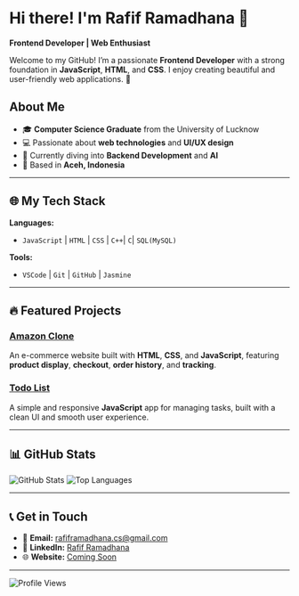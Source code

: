 # Hi there! I'm Rafif Ramadhana 👋

**Frontend Developer | Web Enthusiast**

Welcome to my GitHub! I’m a passionate **Frontend Developer** with a strong foundation in **JavaScript**, **HTML**, and **CSS**. I enjoy creating beautiful and user-friendly web applications. 🚀

## About Me
- 🎓 **Computer Science Graduate** from the University of Lucknow
- 💻 Passionate about **web technologies** and **UI/UX design**
- 🌱 Currently diving into **Backend Development** and **AI**
- 📍 Based in **Aceh, Indonesia**

---

## 🌐 My Tech Stack

**Languages:**
- `JavaScript` | `HTML` | `CSS` | `C++`| `C`| `SQL(MySQL)`

**Tools:**
- `VSCode` | `Git` | `GitHub` | `Jasmine`

---

## 🔥 Featured Projects

### [Amazon Clone](https://github.com/rafiframadhana/amazon-clone)
An e-commerce website built with **HTML**, **CSS**, and **JavaScript**, featuring **product display**, **checkout**, **order history**, and **tracking**.

### [Todo List](https://github.com/rafiframadhana/To-do-List)
A simple and responsive **JavaScript** app for managing tasks, built with a clean UI and smooth user experience.

---

## 📊 GitHub Stats

![GitHub Stats](https://github-readme-stats.vercel.app/api?username=rafiframadhana&show_icons=true&count_private=true&hide_title=true)
![Top Languages](https://github-readme-stats.vercel.app/api/top-langs/?username=rafiframadhana&layout=compact&hide=html&theme=radical)

---

## 📞 Get in Touch

- 📧 **Email:** [rafiframadhana.cs@gmail.com](mailto:rafiframadhana.cs@gmail.com)
- 🔗 **LinkedIn:** [Rafif Ramadhana](https://www.linkedin.com/in/rafif-ramadhana-230603250)
- 🌐 **Website:** [Coming Soon](https://)

---
![Profile Views](https://shields.io/badge/Profile%20Views-1234-blue)
